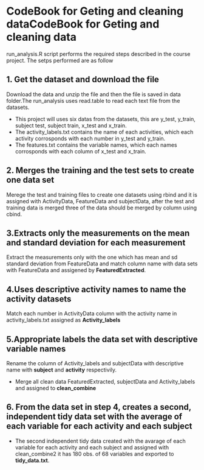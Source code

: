 # **CodeBook for Geting and cleaning dataCodeBook for Geting and cleaning data**

run_analysis.R script performs the required steps described in the course project. The setps performed are as follow

 ## **1. Get the dataset and download the file**

 Download the data  and unzip the file and then the file is saved in data folder.The run_analysis uses read.table to read each text file from the datasets.
 - This project will uses six datas from the datasets, this are y_test, y_train, subject test, subject train, x_test and x_train.
 - The activity_labels.txt contains the name of each activities, which each activity corrosponds with each number in y_test and y_train.
 - The features.txt contains the variable names, which each names corrosponds with each column of x_test and x_train.

 ##  **2. Merges the training and the test sets to create one data set**
    
 Merege the test and training files to create one datasets  using rbind and it is assigned with ActivityData, FeatureData and subjectData, after the test and training data is merged three of the data should be merged by column  using cbind.
 
 ## **3.Extracts only the measurements on the mean and standard deviation for each measurement**

Extract the measurements only with the one which has mean and sd standard deviation from FeatureData and match column name with data sets with FeatureData and assigened by **FeaturedExtracted**. 

 ## **4.Uses descriptive activity names to name the activity datasets**

 Match each number in ActivityData column with the activity name in activity_labels.txt assigned as **Activity_labels**

 ## **5.Appropriate labels the data set with descriptive variable names**

Rename the column of Activity_labels and subjectData with descriptive name with **subject** and **activity** respectivily.

- Merge all clean data FeaturedExtracted, subjectData and Activity_labels and assigned to **clean_combine**  

 ## **6. From the data set in step 4, creates a second, independent tidy data set with the average of each variable for each activity and each subject**

 - The second  independent tidy data  created  with the avarage of each variable for each activity and each subject and assigned with clean_combine2 it has 180 obs. of  68 variables and exported to **tidy_data.txt**.

